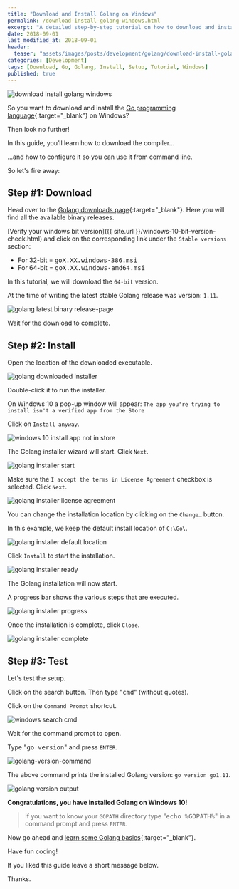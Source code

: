 ```yaml
---
title: "Download and Install Golang on Windows"
permalink: /download-install-golang-windows.html
excerpt: "A detailed step-by-step tutorial on how to download and install Golang on Windows 10."
date: 2018-09-01
last_modified_at: 2018-09-01
header:
  teaser: "assets/images/posts/development/golang/download-install-golang-windows.png"
categories: [Development]
tags: [Download, Go, Golang, Install, Setup, Tutorial, Windows]
published: true
---
```


<img src="{{ site.url }}/assets/images/posts/development/golang/download-install-golang-windows.png" alt="download install golang windows" class="align-right title-image">

So you want to download and install the [Go programming language](https://golang.org/){:target="_blank"} on Windows?

Then look no further!

In this guide, you’ll learn how to download the compiler…

…and how to configure it so you can use it from command line.

So let's fire away:

## Step #1: Download

Head over to the [Golang downloads page](https://golang.org/dl/){:target="_blank"}. Here you will find all the available binary releases.

[Verify your windows bit version]({{ site.url }}/windows-10-bit-version-check.html) and click on the corresponding link under the `Stable versions` section:

* For 32-bit = <kbd>goX.XX.windows-386.msi</kbd>
* For 64-bit = <kbd>goX.XX.windows-amd64.msi</kbd>

In this tutorial, we will download the `64-bit` version.

At the time of writing the latest stable Golang release was version: `1.11`.

<img src="{{ site.url }}/assets/images/posts/development/golang/golang-latest-binary-release-page.png" alt="golang latest binary release-page">

Wait for the download to complete.

## Step #2: Install

Open the location of the downloaded executable.

<img src="{{ site.url }}/assets/images/posts/development/golang/golang-downloaded-installer.png" alt="golang downloaded installer">

Double-click it to run the installer.

On Windows 10 a pop-up window will appear: `The app you're trying to install isn't a verified app from the Store`

Click on `Install anyway`.

<img src="{{ site.url }}/assets/images/posts/windows-10-install-app-not-in-store.png" alt="windows 10 install app not in store">

The Golang installer wizard will start. Click `Next`.

<img src="{{ site.url }}/assets/images/posts/development/golang/golang-installer-start.png" alt="golang installer start">

Make sure the `I accept the terms in License Agreement` checkbox is selected. Click `Next`.

<img src="{{ site.url }}/assets/images/posts/development/golang/golang-installer-license-agreement.png" alt="golang installer license agreement">

You can change the installation location by clicking on the `Change…` button.

In this example, we keep the default install location of `C:\Go\`.

<img src="{{ site.url }}/assets/images/posts/development/golang/golang-installer-default-location.png" alt="golang installer default location">

Click `Install` to start the installation.

<img src="{{ site.url }}/assets/images/posts/development/golang/golang-installer-ready.png" alt="golang installer ready">

The Golang installation will now start.

A progress bar shows the various steps that are executed.

<img src="{{ site.url }}/assets/images/posts/development/golang/golang-installer-progress.png" alt="golang installer progress">

Once the installation is complete, click `Close`.

<img src="{{ site.url }}/assets/images/posts/development/golang/golang-installer-complete.png" alt="golang installer complete">

## Step #3: Test

Let's test the setup.

Click on the search button. Then type "<kbd>cmd</kbd>" (without quotes).

Click on the `Command Prompt` shortcut.

<img src="{{ site.url }}/assets/images/posts/development/windows-search-cmd.png" alt="windows search cmd">

Wait for the command prompt to open.

Type "<kbd>go version</kbd>" and press `ENTER`.

<img src="{{ site.url }}/assets/images/posts/development/golang/golang-version-command.png" alt="golang-version-command">

The above command prints the installed Golang version: `go version go1.11`.

<img src="{{ site.url }}/assets/images/posts/development/golang/golang-version-output.png" alt="golang version output">

**Congratulations, you have installed Golang on Windows 10!**

> If you want to know your `GOPATH` directory type "<kbd>echo %GOPATH%</kbd>" in a command prompt and press `ENTER`.

Now go ahead and [learn some Golang basics](https://golang.org/doc/install#testing){:target="_blank"}.

Have fun coding!

If you liked this guide leave a short message below.

Thanks.
